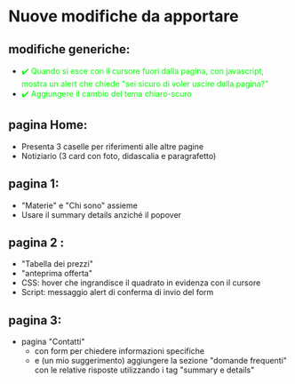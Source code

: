 # Nuove modifiche da apportare

## modifiche generiche:

- <span style="color: #00FF00;">✔️ Quando si esce con il cursore fuori dalla pagina, con javascript, mostra un alert che chiede "sei sicuro di voler uscire dalla pagina?"</span>
- <span style="color: #00FF00;">✔️ Aggiungere il cambio del tema chiaro-scuro</span>

## pagina Home:

- Presenta 3 caselle per riferimenti alle altre pagine
- Notiziario (3 card con foto, didascalia e paragrafetto)

## pagina 1:

- "Materie" e "Chi sono" assieme
- Usare il summary details anziché il popover

## pagina 2 :

- "Tabella dei prezzi"
- "anteprima offerta"
- CSS: hover che ingrandisce il quadrato in evidenza con il cursore
- Script: messaggio alert di conferma di invio del form

## pagina 3:

- pagina "Contatti"
  - con form per chiedere informazioni specifiche
  - e (un mio suggerimento) aggiungere la sezione "domande frequenti" con le relative risposte utilizzando i tag "summary e details"

<!--
pagine:
Home
Chi sono
Materie
Info e prezzi
Contattaci

Funzionalità:
modalità notte

// Nuove modifiche da apportare
modifiche generiche:
Quando si esce con il cursore fuori dalla pagina,
con javascript, mostra un alert che chiede
"sei sicuro di voler uscire dalla pagina?"
Aggiungere il cambio del tema chiaro-scuro
pagina Home:
Presenta 3 caselle per riferimenti alle altre pagine
Notiziario (3 card con foto, didascalia e paragrafetto)
pagina 1:
 "Materie" e "Chi sono" assieme
Usare il summary details anziché il popover
pagina 2 :
 "Tabella dei prezzi"
"anteprima offerta"
CSS: hover che ingrandisce il quadrato in evidenza con il cursore
Script: messaggio alert di conferma di invio del form
pagina 3:
pagina "Contatti"
con form per chiedere informazioni specifiche
e (un mio suggerimento) aggiungere la sezione
"domande frequenti" con le relative risposte
utilizzando i tag "summary e details"
-->
